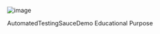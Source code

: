![image](https://github.com/afienni/AutomatedTestingSauceDemo/assets/58798143/67499a55-64b6-4339-a68d-cab5d5f1715b)

AutomatedTestingSauceDemo
Educational Purpose
